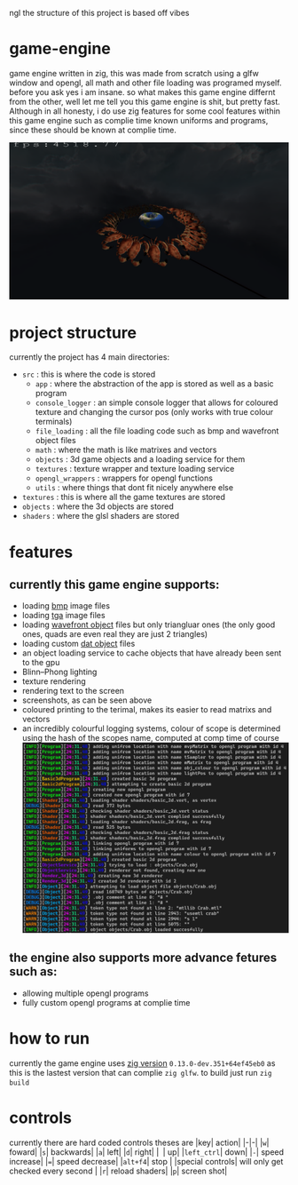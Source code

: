 ngl the structure of this project is based off vibes
# game-engine
game engine written in zig, this was made from scratch using a glfw window and opengl, all math and other file loading was programed myself. before you ask yes i am insane. so what makes this game engine differnt from the other, well let me tell you this game engine is shit, but pretty fast. Although in all honesty, i do use zig features for some cool features within this game engine such as complie time known uniforms and programs, since these should be known at complie time.

![image form the game engine](res/screenshot.png)


# project structure

currently the project has 4 main directories:
- `src` : this is where the code is stored
    - `app` : where the abstraction of the app is stored as well as a basic program
    - `console_logger` : an simple console logger that allows for coloured texture and changing the cursor pos (only works with true colour terminals)
    - `file_loading` : all the file loading code such as bmp and wavefront object files
    - `math` : where the math is like matrixes and vectors
    - `objects` : 3d game objects and a loading service for them
    - `textures` : texture wrapper and texture loading service
    - `opengl_wrappers` : wrappers for opengl functions
    - `utils` : where things that dont fit nicely anywhere else
- `textures` : this is where all the game textures are stored
- `objects` : where the 3d objects are stored
- `shaders` : where the glsl shaders are stored

# features
## currently this game engine supports:
- loading [bmp](https://www.ece.ualberta.ca/~elliott/ee552/studentAppNotes/2003_w/misc/bmp_file_format/bmp_file_format.htm) image files
- loading [tga](https://docs.fileformat.com/image/tga/) image files
- loading [wavefront object](https://en.wikipedia.org/wiki/Wavefront_.obj_file) files but only triangluar ones (the only good ones, quads are even real they are just 2 triangles)
- loading custom [dat object](https://books.google.com.br/books/about/Computer_graphics_for_Java_programmers.html?id=vY5RAAAAMAAJ&redir_esc=y) files
- an object loading service to cache objects that have already been sent to the gpu
- Blinn–Phong lighting
- texture rendering
- rendering text to the screen
- screenshots, as can be seen above
- coloured printing to the terimal, makes its easier to read matrixs and vectors
- an incredibly colourful logging systems, colour of scope is determined using the hash of the scopes name, computed at comp time of course
![alt text](res/image.png)

## the engine also supports more advance fetures such as:
- allowing multiple opengl programs
- fully custom opengl programs at complie time

# how to run
currently the game engine uses [zig version](https://machengine.org/docs/nominated-zig/#202450-mach) `0.13.0-dev.351+64ef45eb0` as this is the lastest version that can complie `zig glfw`.
to build just run `zig build`

# controls
currently there are hard coded controls theses are
|key| action|
|-|-|
|`w`| foward|
|`s`| backwards|
|`a`| left|
|`d`| right|
|` `| up|
|`left_ctrl`| down|
|`-`| speed increase|
|`=`| speed decrease|
|`alt+f4`| stop |
|special controls| will only get checked every second |
|`r`| reload shaders|
|`p`| screen shot|
